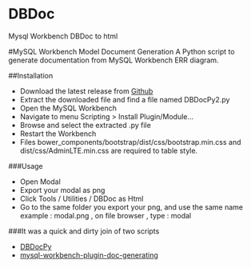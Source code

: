 # DBDoc
Mysql Workbench DBDoc to html

#MySQL Workbench Model Document Generation
A Python script to generate documentation from MySQL Workbench ERR diagram.

##Installation
* Download the latest release from [Github](https://github.com/ferleal/DBDoc/releases)
* Extract the downloaded file and find a file named DBDocPy2.py
* Open the MySQL Workbench
* Navigate to menu Scripting > Install Plugin/Module...
* Browse and select the extracted .py file
* Restart the Workbench
* Files bower_components/bootstrap/dist/css/bootstrap.min.css and dist/css/AdminLTE.min.css are required to table style.

###Usage
* Open Modal
* Export your modal as png
* Click Tools / Utilities / DBDoc as Html
* Go to the same folder you export your png, and use the same name example : modal.png , on file browser , type : modal

###It was a quick and dirty join of two scripts
* [DBDocPy](https://github.com/rsn86/MWB-DBDocPy)
* [mysql-workbench-plugin-doc-generating](https://github.com/letrunghieu/mysql-workbench-plugin-doc-generating)

